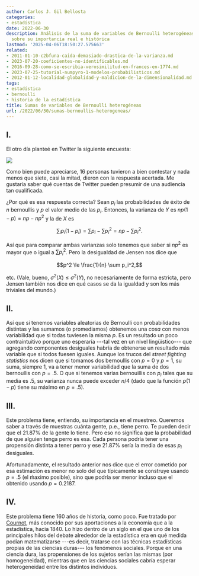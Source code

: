 ```yaml
---
author: Carlos J. Gil Bellosta
categories:
- estadística
date: 2022-06-30
description: Análisis de la suma de variables de Bernoulli heterogéneas más notas
  sobre su importancia real e histórica
lastmod: '2025-04-06T18:50:27.575663'
related:
- 2011-01-10-c2bfuna-caida-demasiado-drastica-de-la-varianza.md
- 2023-07-20-coeficientes-no-identificables.md
- 2016-09-28-como-se-escribia-verosimilitud-en-frances-en-1774.md
- 2023-07-25-tutorial-numpyro-1-modelos-probabilisticos.md
- 2012-01-12-localidad-globalidad-y-maldicion-de-la-dimensionalidad.md
tags:
- estadística
- bernoulli
- historia de la estadística
title: Sumas de variables de Bernoulli heterogéneas
url: /2022/06/30/sumas-bernoullis-heterogeneas/
---
```


## I.

El otro día planteé en Twitter la siguiente encuesta:

![](/wp-uploads/2022/06/encuesta_twitter_bernoulli.png#center)

Como bien puede apreciarse, 16 personas tuvieron a bien contestar y nada menos que siete, casi la mitad, dieron con la respuesta acertada. Me gustaría saber qué cuentas de Twitter pueden presumir de una audiencia tan cualificada.

¿Por qué es esa respuesta correcta? Sean $p_i$ las probabilidades de éxito de $n$ bernoullis y $p$ el valor medio de las $p_i$. Entonces, la varianza de $Y$ es $np(1-p) = np - np^2$ y la de $X$ es

$$\sum_i p_i(1-p_i) = \sum p_i - \sum p_i^2 = np - \sum p_i^2.$$

Así que para comparar ambas varianzas solo tenemos que saber si $np^2$ es mayor que o igual a $\sum p_i^2$. Pero la desigualdad de Jensen nos dice que

$$p^2 \le \frac{1}{n} \sum p_i^2,$$

etc. (Vale, bueno, $\sigma^2(X) \le \sigma^2(Y)$, no necesariamente de forma estricta, pero Jensen también nos dice en qué casos se da la igualdad y son los más triviales del mundo.)

## II.

Así que si tenemos variables aleatorias de Bernoulli con probabilidades distintas y las sumamos (o promediamos) obtenemos una _cosa_ con menos variabilidad que si todas tuviesen la misma $p$. Es un resultado un poco contraintuitivo porque uno esperaría ---tal vez en un nivel lingüístico--- que agregando componentes desiguales habría de obtenerse un resultado más variable que si todos fuesen iguales. Aunque los trucos del _street fighting statistics_ nos dicen que si tomamos dos bernoullis con $p = 0$ y $p = 1$, su suma, siempre 1, va a tener menor variabilidad que la suma de dos bernoullis con $p = .5$. O que si tenemos varias bernouillis con $p_i$ tales que su media es $.5$, su varianza nunca puede exceder $n/4$ (dado que la función $p(1-p)$ tiene su máximo en $p=.5$).

## III.

Este problema tiene, entiendo, su importancia en el muestreo. Queremos saber a través de muestras cuánta gente, p.e., tiene perro. Te pueden decir que el 21.87% de la gente lo tiene. Pero eso no significa que la probabilidad de que alguien tenga perro es esa. Cada persona podría tener una propensión distinta a tener perro y ese 21.87% sería la media de esas $p_i$ desiguales.

Afortunadamente, el resultado anterior nos dice que el error cometido por esa estimación es menor no solo del que típicamente se construye usando $p=.5$ (el ḿaximo posible), sino que podría ser menor incluso que el obtenido usando $p=0.2187$.

## IV.

Este problema tiene 160 años de historia, como poco. Fue tratado por [Cournot](https://en.wikipedia.org/wiki/Antoine_Augustin_Cournot), más conocido por sus aportaciones a la economía que a la estadística, hacia 1840. Lo hizo dentro de un siglo en el que uno de los principales hilos del debate alrededor de la estadística era en qué medida podían matematizarse ---es decir, tratarse con las técnicas estadísticas propias de las ciencias duras--- los fenómenos sociales. Porque en una ciencia dura, las propensiones de los sujetos serían las mismas (por homogeneidad), mientras que en las ciencias sociales cabría esperar heterogeneidad entre los distintos individuos.
